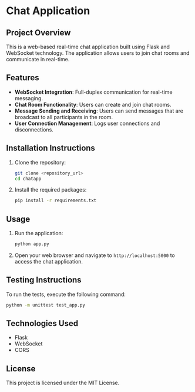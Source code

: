 # Chat Application

## Project Overview
This is a web-based real-time chat application built using Flask and WebSocket technology. The application allows users to join chat rooms and communicate in real-time.

## Features
- **WebSocket Integration**: Full-duplex communication for real-time messaging.
- **Chat Room Functionality**: Users can create and join chat rooms.
- **Message Sending and Receiving**: Users can send messages that are broadcast to all participants in the room.
- **User Connection Management**: Logs user connections and disconnections.

## Installation Instructions
1. Clone the repository:
   ```bash
   git clone <repository_url>
   cd chatapp
   ```
2. Install the required packages:
   ```bash
   pip install -r requirements.txt
   ```

## Usage
1. Run the application:
   ```bash
   python app.py
   ```
2. Open your web browser and navigate to `http://localhost:5000` to access the chat application.

## Testing Instructions
To run the tests, execute the following command:
```bash
python -m unittest test_app.py
```

## Technologies Used
- Flask
- WebSocket
- CORS

## License
This project is licensed under the MIT License.
